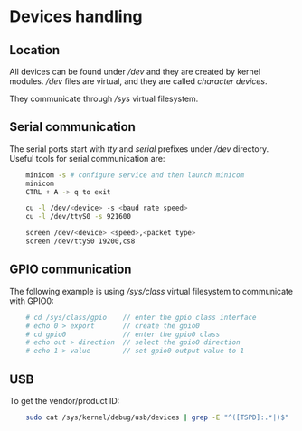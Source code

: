 # Devices handling

## Location
All devices can be found under */dev* and they are created by kernel modules.
*/dev* files are virtual, and they are called *character devices*.

They communicate through */sys* virtual filesystem.

## Serial communication
The serial ports start with *tty* and *serial* prefixes under */dev* directory.
Useful tools for serial communication are:

```sh
    minicom -s # configure service and then launch minicom
    minicom
    CTRL + A -> q to exit
```

```sh
    cu -l /dev/<device> -s <baud rate speed>
    cu -l /dev/ttyS0 -s 921600
```

```sh
    screen /dev/<device> <speed>,<packet type>
    screen /dev/ttyS0 19200,cs8
```

## GPIO communication
The following example is using */sys/class* virtual filesystem to communicate 
with GPIO0:

```sh
    # cd /sys/class/gpio    // enter the gpio class interface
    # echo 0 > export       // create the gpio0
    # cd gpio0              // enter the gpio0 class
    # echo out > direction  // select the gpio0 direction
    # echo 1 > value        // set gpio0 output value to 1
```

## USB
To get the vendor/product ID:

```sh
    sudo cat /sys/kernel/debug/usb/devices | grep -E "^([TSPD]:.*|)$"
```
